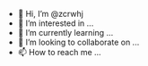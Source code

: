 - 👋 Hi, I’m @zcrwhj
- 👀 I’m interested in ...
- 🌱 I’m currently learning ...
- 💞️ I’m looking to collaborate on ...
- 📫 How to reach me ...

<!---
zcrwhj/zcrwhj is a ✨ special ✨ repository because its `README.md` (this file) appears on your GitHub profile.
You can click the Preview link to take a look at your changes.
--->
